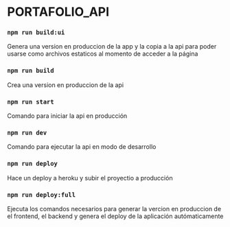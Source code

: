 # PORTAFOLIO_API

### `npm run build:ui`

Genera una version en produccion de la app y la copia a la api para poder usarse como archivos estaticos al momento de acceder a la página

### `npm run build`

Crea una version en produccion de la api

### `npm run start`

Comando para iniciar la api en producción

### `npm run dev`

Comando para ejecutar la api en modo de desarrollo

### `npm run deploy`

Hace un deploy a heroku y subir el proyectio a producción

### `npm run deploy:full`

Ejecuta los comandos necesarios para generar la vercion en produccion de el frontend, el backend y genera el deploy de la aplicación autómaticamente

